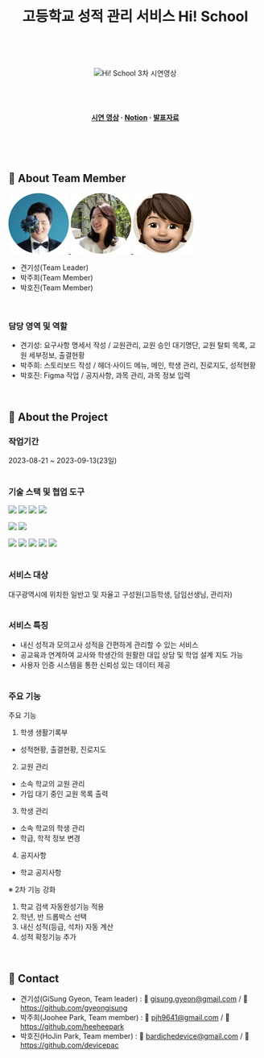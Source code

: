 <div align="center">

  <h1>고등학교 성적 관리 서비스 Hi! School</h1>
  <br><br><br>
  
  
<!-- Badges -->
<!-- Screenshots -->


![Hi! School 3차 시연영상](https://github.com/gyeongisung/hischool-admin/assets/130673870/783ddaf4-62de-4833-bb09-69998afa3604)

<br><br>

<h4>
  <a href="https://youtu.be/p0zX2h4Hq1k">시연 영상</a>
  <span> · </span>
    <a href="https://faithful-creature-4f3.notion.site/Hi-School-bda01938369343ef83967c966a44a6c9">Notion</a>
  <span> · </span>
    <a href="https://www.canva.com/design/DAFuBTKIQvg/pB7e-eaxjBTsrvQCV67IGQ/view?utm_content=DAFuBTKIQvg&utm_campaign=designshare&utm_medium=link&utm_source=publishsharelink">발표자료</a>
  </h4>
</div>

<br /><br><br>

<!-- TechStack -->

## :space_invader: About Team Member


<a href="https://github.com/gyeongisung">
<img src="/src/assets/developer2.png" width="120px" height="120px">
</a>
<a href="https://github.com/heeheepark">
  <img src="/src/assets/developer1.png" width="120px" height="120px"/>
</a>
<a href="https://github.com/devicepac">
<img src="/src/assets/developer3.png" width="120px" height="120px">
</a>

- 견기성(Team Leader)
- 박주희(Team Member)
- 박호진(Team Member)

<br>

### 담당 영역 및 역할

- 견기성: 요구사항 명세서 작성 / 교원관리, 교원 승인 대기명단, 교원 탈퇴 목록, 교원 세부정보, 출결현황
- 박주희: 스토리보드 작성 / 헤더·사이드 메뉴, 메인, 학생 관리, 진로지도, 성적현황
- 박호진: Figma 작업 / 공지사항, 과목 관리, 과목 정보 입력

<br>
<!-- About the Project -->

## :star2: About the Project

### 작업기간

2023-08-21 ~ 2023-09-13(23일)
<br><br>

<!-- Getting Started -->

### 기술 스택 및 협업 도구

<img src="https://img.shields.io/badge/React-61DAFB?style=flat&logo=React&logoColor=white" /> <img src="https://img.shields.io/badge/HTML5-E34F26?style=flat&logo=HTML5&logoColor=white" /> <img src="https://img.shields.io/badge/CSS3-1572B6?style=flat&logo=CSS3&logoColor=white" /> <img src="https://img.shields.io/badge/JavaScript-F7DF1E?style=flat&logo=JavaScript&logoColor=white" /> 

<img src="https://img.shields.io/badge/Styled_component-DB7093?style=flat&logo=styledcomponents&logoColor=white" /> <img src="https://img.shields.io/badge/fontawesome-528DD7?style=flat&logo=fontawesome&logoColor=white" /> 


<img src="https://img.shields.io/badge/GitHub-181717?style=flat&logo=GitHub&logoColor=white" /> <img src="https://img.shields.io/badge/Sourcetree-0052CC?style=flat&logo=Sourcetree&logoColor=white" /> <img src="https://img.shields.io/badge/Slack-4A154B?style=flat&logo=Slack&logoColor=white" /> <img src="https://img.shields.io/badge/Notion-000000?style=flat&logo=Notion&logoColor=white" />  <img src="https://img.shields.io/badge/Figma-F24E1E?style=flat&logo=Figma&logoColor=white" /> 
<br><br>

<!-- Features -->

### 서비스 대상

대구광역시에 위치한 일반고 및 자율고 구성원(고등학생, 담임선생님, 관리자)
  <br><br>

### 서비스 특징

- 내신 성적과 모의고사 성적을 간편하게 관리할 수 있는 서비스
- 공교육과 연계하여 교사와 학생간의 원활한 대입 상담 및 학업 설계 지도 가능
- 사용자 인증 시스템을 통한 신뢰성 있는 데이터 제공
  <br><br>

### 주요 기능
주요 기능
1. 학생 생활기록부
 - 성적현황, 출결현황, 진로지도
2. 교원 관리
 - 소속 학교의 교원 관리
 - 가입 대기 중인 교원 목록 출력
3. 학생 관리
 - 소속 학교의 학생 관리
 - 학급, 학적 정보 변경
4. 공지사항
 - 학교 공지사항

※ 2차 기능 강화
 1. 학교 검색 자동완성기능 적용
 2. 학년, 반 드롭박스 선택
 3. 내신 성적(등급, 석차) 자동 계산
 4. 성적 확정기능 추가
  <br>

## :handshake: Contact

- 견기성(GiSung Gyeon, Team leader) : 📨 gisung.gyeon@gmail.com / 🔗 https://github.com/gyeongisung
- 박주희(Joohee Park, Team member) : 📨 pjh9641@gmail.com / 🔗 https://github.com/heeheepark
- 박호진(HoJin Park, Team member) : 📨 bardichedevice@gmail.com / 🔗 https://github.com/devicepac

